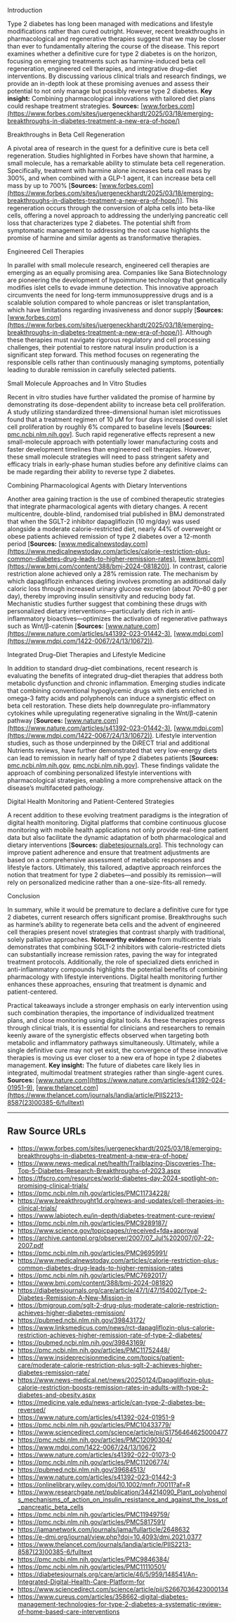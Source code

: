 Introduction

Type 2 diabetes has long been managed with medications and lifestyle modifications rather than cured outright. However, recent breakthroughs in pharmacological and regenerative therapies suggest that we may be closer than ever to fundamentally altering the course of the disease. This report examines whether a definitive cure for type 2 diabetes is on the horizon, focusing on emerging treatments such as harmine-induced beta cell regeneration, engineered cell therapies, and integrative drug–diet interventions. By discussing various clinical trials and research findings, we provide an in-depth look at these promising avenues and assess their potential to not only manage but possibly reverse type 2 diabetes. **Key insight:** Combining pharmacological innovations with tailored diet plans could reshape treatment strategies. **Sources:** [www.forbes.com](https://www.forbes.com/sites/juergeneckhardt/2025/03/18/emerging-breakthroughs-in-diabetes-treatment-a-new-era-of-hope/)

Breakthroughs in Beta Cell Regeneration

A pivotal area of research in the quest for a definitive cure is beta cell regeneration. Studies highlighted in Forbes have shown that harmine, a small molecule, has a remarkable ability to stimulate beta cell regeneration. Specifically, treatment with harmine alone increases beta cell mass by 300%, and when combined with a GLP-1 agent, it can increase beta cell mass by up to 700% [**Sources:** [www.forbes.com](https://www.forbes.com/sites/juergeneckhardt/2025/03/18/emerging-breakthroughs-in-diabetes-treatment-a-new-era-of-hope/)]. This regeneration occurs through the conversion of alpha cells into beta-like cells, offering a novel approach to addressing the underlying pancreatic cell loss that characterizes type 2 diabetes. The potential shift from symptomatic management to addressing the root cause highlights the promise of harmine and similar agents as transformative therapies.

Engineered Cell Therapies

In parallel with small molecule research, engineered cell therapies are emerging as an equally promising area. Companies like Sana Biotechnology are pioneering the development of hypoimmune technology that genetically modifies islet cells to evade immune detection. This innovative approach circumvents the need for long-term immunosuppressive drugs and is a scalable solution compared to whole pancreas or islet transplantation, which have limitations regarding invasiveness and donor supply [**Sources:** [www.forbes.com](https://www.forbes.com/sites/juergeneckhardt/2025/03/18/emerging-breakthroughs-in-diabetes-treatment-a-new-era-of-hope/)]. Although these therapies must navigate rigorous regulatory and cell processing challenges, their potential to restore natural insulin production is a significant step forward. This method focuses on regenerating the responsible cells rather than continuously managing symptoms, potentially leading to durable remission in carefully selected patients.

Small Molecule Approaches and In Vitro Studies

Recent in vitro studies have further validated the promise of harmine by demonstrating its dose-dependent ability to increase beta cell proliferation. A study utilizing standardized three-dimensional human islet microtissues found that a treatment regimen of 10 µM for four days increased overall islet cell proliferation by roughly 6% compared to baseline levels [**Sources:** [pmc.ncbi.nlm.nih.gov](https://www.pmc.ncbi.nlm.nih.gov/articles/PMC9289187/)]. Such rapid regenerative effects represent a new small-molecule approach with potentially lower manufacturing costs and faster development timelines than engineered cell therapies. However, these small molecule strategies will need to pass stringent safety and efficacy trials in early-phase human studies before any definitive claims can be made regarding their ability to reverse type 2 diabetes.

Combining Pharmacological Agents with Dietary Interventions

Another area gaining traction is the use of combined therapeutic strategies that integrate pharmacological agents with dietary changes. A recent multicentre, double-blind, randomised trial published in BMJ demonstrated that when the SGLT-2 inhibitor dapagliflozin (10 mg/day) was used alongside a moderate calorie-restricted diet, nearly 44% of overweight or obese patients achieved remission of type 2 diabetes over a 12-month period [**Sources:** [www.medicalnewstoday.com](https://www.medicalnewstoday.com/articles/calorie-restriction-plus-common-diabetes-drug-leads-to-higher-remission-rates), [www.bmj.com](https://www.bmj.com/content/388/bmj-2024-081820)]. In contrast, calorie restriction alone achieved only a 28% remission rate. The mechanism by which dapagliflozin enhances dieting involves promoting an additional daily caloric loss through increased urinary glucose excretion (about 70–80 g per day), thereby improving insulin sensitivity and reducing body fat. Mechanistic studies further suggest that combining these drugs with personalized dietary interventions—particularly diets rich in anti-inflammatory bioactives—optimizes the activation of regenerative pathways such as Wnt/β-catenin [**Sources:** [www.nature.com](https://www.nature.com/articles/s41392-023-01442-3), [www.mdpi.com](https://www.mdpi.com/1422-0067/24/13/10672)).

Integrated Drug–Diet Therapies and Lifestyle Medicine

In addition to standard drug–diet combinations, recent research is evaluating the benefits of integrated drug–diet therapies that address both metabolic dysfunction and chronic inflammation. Emerging studies indicate that combining conventional hypoglycemic drugs with diets enriched in omega-3 fatty acids and polyphenols can induce a synergistic effect on beta cell restoration. These diets help downregulate pro-inflammatory cytokines while upregulating regenerative signaling in the Wnt/β-catenin pathway [**Sources:** [www.nature.com](https://www.nature.com/articles/s41392-023-01442-3), [www.mdpi.com](https://www.mdpi.com/1422-0067/24/13/10672)). Lifestyle intervention studies, such as those underpinned by the DiRECT trial and additional Nutrients reviews, have further demonstrated that very low-energy diets can lead to remission in nearly half of type 2 diabetes patients [**Sources:** [pmc.ncbi.nlm.nih.gov](https://www.pmc.ncbi.nlm.nih.gov/articles/PMC9695991/), [pmc.ncbi.nlm.nih.gov](https://www.pmc.ncbi.nlm.nih.gov/articles/PMC7692017/)]. These findings validate the approach of combining personalized lifestyle interventions with pharmacological strategies, enabling a more comprehensive attack on the disease’s multifaceted pathology.

Digital Health Monitoring and Patient-Centered Strategies

A recent addition to these evolving treatment paradigms is the integration of digital health monitoring. Digital platforms that combine continuous glucose monitoring with mobile health applications not only provide real-time patient data but also facilitate the dynamic adaptation of both pharmacological and dietary interventions [**Sources:** [diabetesjournals.org](https://diabetesjournals.org/care/article/46/5/959/148541/An-Integrated-Digital-Health-Care-Platform-for)]. This technology can improve patient adherence and ensure that treatment adjustments are based on a comprehensive assessment of metabolic responses and lifestyle factors. Ultimately, this tailored, adaptive approach reinforces the notion that treatment for type 2 diabetes—and possibly its remission—will rely on personalized medicine rather than a one-size-fits-all remedy.

Conclusion

In summary, while it would be premature to declare a definitive cure for type 2 diabetes, current research offers significant promise. Breakthroughs such as harmine’s ability to regenerate beta cells and the advent of engineered cell therapies present novel strategies that contrast sharply with traditional, solely palliative approaches. **Noteworthy evidence** from multicentre trials demonstrates that combining SGLT-2 inhibitors with calorie-restricted diets can substantially increase remission rates, paving the way for integrated treatment protocols. Additionally, the role of specialized diets enriched in anti-inflammatory compounds highlights the potential benefits of combining pharmacology with lifestyle interventions. Digital health monitoring further enhances these approaches, ensuring that treatment is dynamic and patient-centered.

Practical takeaways include a stronger emphasis on early intervention using such combination therapies, the importance of individualized treatment plans, and close monitoring using digital tools. As these therapies progress through clinical trials, it is essential for clinicians and researchers to remain keenly aware of the synergistic effects observed when targeting both metabolic and inflammatory pathways simultaneously. Ultimately, while a single definitive cure may not yet exist, the convergence of these innovative therapies is moving us ever closer to a new era of hope in type 2 diabetes management. **Key insight:** The future of diabetes care likely lies in integrated, multimodal treatment strategies rather than single-agent cures. **Sources:** [www.nature.com](https://www.nature.com/articles/s41392-024-01951-9), [www.thelancet.com](https://www.thelancet.com/journals/landia/article/PIIS2213-8587(23)00385-6/fulltext)

---
## Raw Source URLs

- https://www.forbes.com/sites/juergeneckhardt/2025/03/18/emerging-breakthroughs-in-diabetes-treatment-a-new-era-of-hope/
- https://www.news-medical.net/health/Trailblazing-Discoveries-The-Top-5-Diabetes-Research-Breakthroughs-of-2023.aspx
- https://tfscro.com/resources/world-diabetes-day-2024-spotlight-on-promising-clinical-trials/
- https://pmc.ncbi.nlm.nih.gov/articles/PMC11734228/
- https://www.breakthrought1d.org/news-and-updates/cell-therapies-in-clinical-trials/
- https://www.labiotech.eu/in-depth/diabetes-treatment-cure-review/
- https://pmc.ncbi.nlm.nih.gov/articles/PMC9289187/
- https://www.science.gov/topicpages/r/received+fda+approval
- https://archive.cantonpl.org/observer/2007/07_Jul%202007/07-22-2007.pdf
- https://pmc.ncbi.nlm.nih.gov/articles/PMC9695991/
- https://www.medicalnewstoday.com/articles/calorie-restriction-plus-common-diabetes-drug-leads-to-higher-remission-rates
- https://pmc.ncbi.nlm.nih.gov/articles/PMC7692017/
- https://www.bmj.com/content/388/bmj-2024-081820
- https://diabetesjournals.org/care/article/47/1/47/154002/Type-2-Diabetes-Remission-A-New-Mission-in
- https://bmjgroup.com/sglt-2-drug-plus-moderate-calorie-restriction-achieves-higher-diabetes-remission/
- https://pubmed.ncbi.nlm.nih.gov/39843172/
- https://www.linksmedicus.com/news/rct-dapagliflozin-plus-calorie-restriction-achieves-higher-remission-rate-of-type-2-diabetes/
- https://pubmed.ncbi.nlm.nih.gov/39843169/
- https://pmc.ncbi.nlm.nih.gov/articles/PMC11752448/
- https://www.insideprecisionmedicine.com/topics/patient-care/moderate-calorie-restriction-plus-sglt-2-achieves-higher-diabetes-remission-rate/
- https://www.news-medical.net/news/20250124/Dapagliflozin-plus-calorie-restriction-boosts-remission-rates-in-adults-with-type-2-diabetes-and-obesity.aspx
- https://medicine.yale.edu/news-article/can-type-2-diabetes-be-reversed/
- https://www.nature.com/articles/s41392-024-01951-9
- https://pmc.ncbi.nlm.nih.gov/articles/PMC10433779/
- https://www.sciencedirect.com/science/article/pii/S1756464625000477
- https://pmc.ncbi.nlm.nih.gov/articles/PMC12090304/
- https://www.mdpi.com/1422-0067/24/13/10672
- https://www.nature.com/articles/s41392-022-01073-0
- https://pmc.ncbi.nlm.nih.gov/articles/PMC11206774/
- https://pubmed.ncbi.nlm.nih.gov/39684513/
- https://www.nature.com/articles/s41392-023-01442-3
- https://onlinelibrary.wiley.com/doi/10.1002/mnfr.70011?af=R
- https://www.researchgate.net/publication/344214090_Plant_polyphenols_mechanisms_of_action_on_insulin_resistance_and_against_the_loss_of_pancreatic_beta_cells
- https://pmc.ncbi.nlm.nih.gov/articles/PMC11949759/
- https://pmc.ncbi.nlm.nih.gov/articles/PMC5817591/
- https://jamanetwork.com/journals/jama/fullarticle/2648632
- https://e-dmj.org/journal/view.php?doi=10.4093/dmj.2021.0377
- https://www.thelancet.com/journals/landia/article/PIIS2213-8587(23)00385-6/fulltext
- https://pmc.ncbi.nlm.nih.gov/articles/PMC9846384/
- https://pmc.ncbi.nlm.nih.gov/articles/PMC11110501/
- https://diabetesjournals.org/care/article/46/5/959/148541/An-Integrated-Digital-Health-Care-Platform-for
- https://www.sciencedirect.com/science/article/pii/S2667036423000134
- https://www.cureus.com/articles/358662-digital-diabetes-management-technologies-for-type-2-diabetes-a-systematic-review-of-home-based-care-interventions